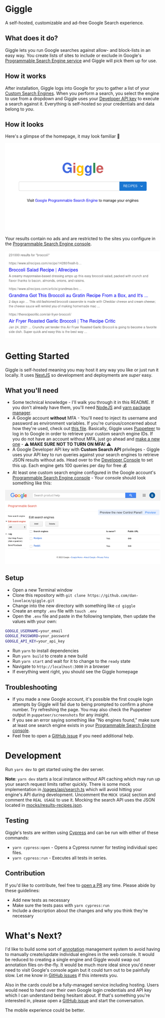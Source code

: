 # Giggle

A self-hosted, customizable and ad-free Google Search experience.

## What does it do?

Giggle lets you run Google searches against allow- and block-lists in an easy way. You create lists of sites to include or exclude in Google's [Programmable Search Engine service](https://developers.google.com/custom-search) and Giggle will pick them up for use.

## How it works

After installation, Giggle logs into Google for you to gather a list of your [Custom Search Engines](https://programmablesearchengine.google.com/about/). When you perform a search, you select the engine to use from a dropdown and Giggle uses your [Developer API key](https://console.cloud.google.com/apis/dashboard) to execute a search against it. Everything is self-hosted so your credentials and data belong to _you_.

## How it looks

Here's a glimpse of the homepage, it may look familiar 🙂

![giggle_homepage](./assets/giggle_homepage.png)

Your results contain no ads and are restricted to the sites you configure in the [Programmable Search Engine console](https://programmablesearchengine.google.com/smart_sign_in).

![giggle_results](./assets/giggle_results.png)

# Getting Started

Giggle is self-hosted meaning you may host it any way you like or just run it locally. It uses [NextJS](https://nextjs.org/) so development and deployments are _super_ easy.

## What you'll need

- Some technical knowledge - I'll walk you through it in this README. If you don't already have them, you'll need [NodeJS](https://nodejs.org/) and [yarn package manager](https://yarnpkg.com/).
- A Google account **without** MFA - You'll need to inject its username and password as environment variables. If you're curious/concerned about how they're used, check out [this file](https://github.com/dan-lovelace/giggle/blob/main/pages/api/engines.ts). Basically, Giggle uses [Puppeteer](https://github.com/puppeteer/puppeteer) to log in to Google in order to retrieve your custom search engine IDs. If you do not have an account without MFA, just go ahead and [make a new one](https://accounts.google.com/signup) - **⚠️ MAKE SURE NOT TO TURN ON MFA! ⚠️**
- A Google Developer API key with **Custom Search API** privileges - Giggle uses your API key to run queries against your search engines to retrieve JSON results without ads. Head over to the [Developer Console](https://console.cloud.google.com/apis/dashboard) to set this up. Each engine gets 100 queries per day for free 💰
- At least one custom search engine configured in the Google account's [Programmable Search Engine console](https://programmablesearchengine.google.com/smart_sign_in) - Your console should look something like this:

![programmable_search_engine](./assets/cse_console.png)

## Setup

- Open a new Terminal window
- Clone this repository with `git clone https://github.com/dan-lovelace/giggle.git`
- Change into the new directory with something like `cd giggle`
- Create an empty `.env` file with `touch .env`
- Open the `.env` file and paste in the following template, then update the values with your own:

```sh
GOOGLE_USERNAME=your_email
GOOGLE_PASSWORD=your_password
GOOGLE_API_KEY=your_api_key
```

- Run `yarn` to install dependencies
- Run `yarn build` to create a new build
- Run `yarn start` and wait for it to change to the `ready` state
- Navigate to `http://localhost:3000` in a browser
- If everything went right, you should see the Giggle homepage

## Troubleshooting

- If you made a new Google account, it's possible the first couple login attempts by Giggle will fail due to being prompted to confirm a phone number. Try refreshing the page. You may also check the Puppeteer output in `puppeteer/screenshots` for any insight.
- If you see an error saying something like "No engines found," make sure at least one search engine exists in your [Programmable Search Engine console](https://programmablesearchengine.google.com/smart_sign_in).
- Feel free to open a [GitHub issue](https://github.com/dan-lovelace/giggle/issues) if you need additional help.

# Development

Run `yarn dev` to get started using the dev server.

**Note**: `yarn dev` starts a local instance _without_ API caching which may run up your search request limits rather quickly. There is some mock implementation in [/pages/api/search.ts](https://github.com/dan-lovelace/giggle/blob/main/pages/api/search.ts) which will avoid hitting your engine's API during development. Uncomment the `MOCK USAGE` section and comment the `REAL USAGE` to use it. Mocking the search API uses the JSON located in [mocks/results-recipes.json](https://github.com/dan-lovelace/giggle/blob/main/mocks/results-recipes.json).

## Testing

Giggle's tests are written using [Cypress](https://www.cypress.io/) and can be run with either of these commands:

- `yarn cypress:open` - Opens a Cypress runner for testing individual spec files.
- `yarn cypress:run` - Executes all tests in series.

## Contribution

If you'd like to contribute, feel free to [open a PR](https://github.com/dan-lovelace/giggle/compare) any time. Please abide by these guidelines:

- Add new tests as necessary
- Make sure the tests pass with `yarn cypress:run`
- Include a description about the changes and why you think they're necessary

# What's Next?

I'd like to build some sort of [annotation](https://developers.google.com/custom-search/docs/basics) management system to avoid having to manually create/update individual engines in the web console. It would be reduced to creating a single engine and Giggle would swap out annotation files on-the-fly. It would be much more ideal since you'd never need to visit Google's console again but it could turn out to be painfully slow. Let me know in [GitHub issues](https://github.com/dan-lovelace/giggle/issues) if this interests you.

Also in the cards could be a fully-managed service including hosting. Users would need to hand over their own Google login credentials and API key which I can understand being hesitant about. If that's something you're interested in, please open a [GitHub issue](https://github.com/dan-lovelace/giggle/issues) and start the conversation.

The mobile experience could be better.
